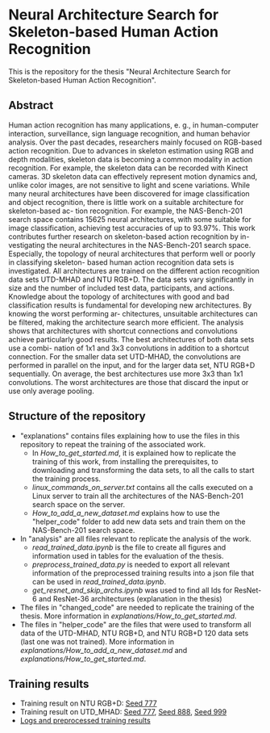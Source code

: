 # Neural Architecture Search for Skeleton-based Human Action Recognition
This is the repository for the thesis "Neural Architecture Search for Skeleton-based Human Action Recognition".
## Abstract
Human action recognition has many applications, e. g., in human-computer interaction,
surveillance, sign language recognition, and human behavior analysis. Over the past
decades, researchers mainly focused on RGB-based action recognition. Due to advances
in skeleton estimation using RGB and depth modalities, skeleton data is becoming a
common modality in action recognition. For example, the skeleton data can be recorded
with Kinect cameras. 3D skeleton data can effectively represent motion dynamics and,
unlike color images, are not sensitive to light and scene variations.
While many neural architectures have been discovered for image classification and
object recognition, there is little work on a suitable architecture for skeleton-based ac-
tion recognition. For example, the NAS-Bench-201 search space contains 15625 neural
architectures, with some suitable for image classification, achieving test accuracies of
up to 93.97%.
This work contributes further research on skeleton-based action recognition by in-
vestigating the neural architectures in the NAS-Bench-201 search space. Especially,
the topology of neural architectures that perform well or poorly in classifying skeleton-
based human action recognition data sets is investigated. All architectures are trained on
the different action recognition data sets UTD-MHAD and NTU RGB+D. The data sets
vary significantly in size and the number of included test data, participants, and actions.
Knowledge about the topology of architectures with good and bad classification results
is fundamental for developing new architectures. By knowing the worst performing ar-
chitectures, unsuitable architectures can be filtered, making the architecture search more
efficient.
The analysis shows that architectures with shortcut connections and convolutions
achieve particularly good results. The best architectures of both data sets use a combi-
nation of 1x1 and 3x3 convolutions in addition to a shortcut connection. For the smaller
data set UTD-MHAD, the convolutions are performed in parallel on the input, and for
the larger data set, NTU RGB+D sequentially. On average, the best architectures use
more 3x3 than 1x1 convolutions. The worst architectures are those that discard the input
or use only average pooling.

## Structure of the repository
* "explanations" contains files explaining how to use the files in this repository to repeat the training of the associated work.
  * In *How_to_get_started.md*, it is explained how to replicate the training of this work, from installing the prerequisites, to downloading and transforming the data sets, to all the calls to start the training process.
  * *linux_commands_on_server.txt* contains all the calls executed on a Linux server to train all the architectures of the NAS-Bench-201 search space on the server.
  * *How_to_add_a_new_dataset.md* explains how to use the "helper_code" folder to add new data sets and train them on the NAS-Bench-201 search space.
* In "analysis" are all files relevant to replicate the analysis of the work.
  * *read_trained_data.ipynb* is the file to create all figures and information used in tables for the evaluation of the thesis.
  * *preprocess_trained_data.py* is needed to export all relevant information of the preprocessed training results into a json file that can be used in *read_trained_data.ipynb*.
  * *get_resnet_and_skip_archs.ipynb* was used to find all Ids for ResNet-6 and ResNet-36 architectures (explanation in the thesis)
* The files in "changed_code" are needed to replicate the training of the thesis. More information in *explanations/How_to_get_started.md*.
* The files in "helper_code" are the files that were used to transform all data of the UTD-MHAD, NTU RGB+D, and NTU RGB+D 120 data sets (last one was not trained). More information in *explanations/*How_to_add_a_new_dataset.md** and *explanations/How_to_get_started.md*.

## Training results
* Training result on NTU RGB+D: [Seed 777](https://agas.uni-koblenz.de/nas_skeleton/ntu_seed_777.tar.gz)
* Training result on UTD_MHAD: [Seed 777](https://agas.uni-koblenz.de/nas_skeleton/utdmhad_seed_777.tar.gz), [Seed 888](https://agas.uni-koblenz.de/nas_skeleton/utdmhad_seed_888.tar.gz), [Seed 999](https://agas.uni-koblenz.de/nas_skeleton/utdmhad_seed_999.tar.gz)
* [Logs and preprocessed training results](https://agas.uni-koblenz.de/nas_skeleton/training_results_nas_skeleton.zip)
